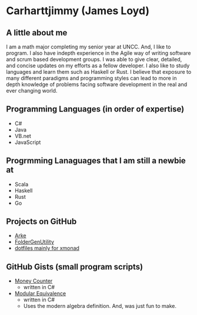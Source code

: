 Carharttjimmy (James Loyd)
=======================

## A little about me
I am a math major completing my senior year at UNCC.
And, I like to program. I also have indepth experience in the Agile way of writing software and scrum based development groups. I was able to give clear, detailed, and concise updates on my efforts as a fellow developer. I also like to study languages and learn them such as Haskell or Rust. I believe that exposure to many different paradigms and programming styles can lead to more in depth knowledge of problems facing software development in the real and ever changing world.

## Programming Languages (in order of expertise)
* C#
* Java
* VB.net
* JavaScript

## Progrmming Lanaguages that I am still a newbie at
* Scala
* Haskell
* Rust
* Go

## Projects on GitHub
* [Arke](https://github.com/carharttjimmy/Arke)
* [FolderGenUtility](https://foldergenutility.jamesloyd.com)
* [dotfiles mainly for xmonad](https://github.com/carharttjimmy/dotfiles-Balrog)

## GitHub Gists (small program scripts)
* [Money Counter](https://gist.github.com/carharttjimmy/fb33620426e9e5a6a989)
  * written in C#
* [Modular Equivalence](https://gist.github.com/carharttjimmy/ae34b02ad44a0dd8ddad)
  * written in C#
  * Uses the modern algebra definition. And, was just fun to make.
